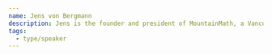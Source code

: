```yaml
---
name: Jens von Bergmann
description: Jens is the founder and president of MountainMath, a Vancouver based data analytics firm that specializes in transparent and reproducible analysis of Canadian data around the intersection of demographics, housing and transportation.
tags:
  - type/speaker
---
```

